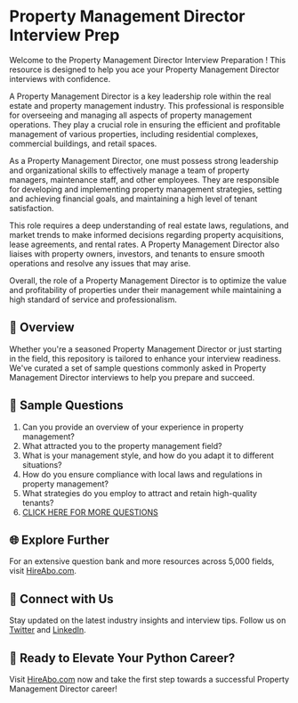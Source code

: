 # Property Management Director Interview Prep

Welcome to the Property Management Director Interview Preparation ! This resource is designed to help you ace your Property Management Director interviews with confidence.

A Property Management Director is a key leadership role within the real estate and property management industry. This professional is responsible for overseeing and managing all aspects of property management operations. They play a crucial role in ensuring the efficient and profitable management of various properties, including residential complexes, commercial buildings, and retail spaces.

As a Property Management Director, one must possess strong leadership and organizational skills to effectively manage a team of property managers, maintenance staff, and other employees. They are responsible for developing and implementing property management strategies, setting and achieving financial goals, and maintaining a high level of tenant satisfaction.

This role requires a deep understanding of real estate laws, regulations, and market trends to make informed decisions regarding property acquisitions, lease agreements, and rental rates. A Property Management Director also liaises with property owners, investors, and tenants to ensure smooth operations and resolve any issues that may arise.

Overall, the role of a Property Management Director is to optimize the value and profitability of properties under their management while maintaining a high standard of service and professionalism.

## 🚀 Overview

Whether you're a seasoned Property Management Director or just starting in the field, this repository is tailored to enhance your interview readiness. We've curated a set of sample questions commonly asked in Property Management Director interviews to help you prepare and succeed.

## 📝 Sample Questions

1. Can you provide an overview of your experience in property management?
2. What attracted you to the property management field?
3. What is your management style, and how do you adapt it to different situations?
4. How do you ensure compliance with local laws and regulations in property management?
5. What strategies do you employ to attract and retain high-quality tenants?
6. [CLICK HERE FOR MORE QUESTIONS](https://hireabo.com/job/21_1_5/Property%20Management%20Director)

## 🌐 Explore Further

For an extensive question bank and more resources across 5,000 fields, visit [HireAbo.com](https://www.hireabo.com).

## 📱 Connect with Us

Stay updated on the latest industry insights and interview tips. Follow us on [Twitter](https://twitter.com/hireabo) and [LinkedIn](https://www.linkedin.com/in/hire-abo-3609972a8/).

## 🚀 Ready to Elevate Your Python Career?

Visit [HireAbo.com](https://www.hireabo.com) now and take the first step towards a successful Property Management Director career!